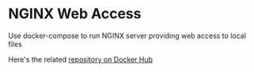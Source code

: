 NGINX Web Access
=======================
Use docker-compose to run NGINX server providing web access to local files

Here's the related [repository on Docker Hub](https://hub.docker.com/r/evaou/nginx-web-access/)
